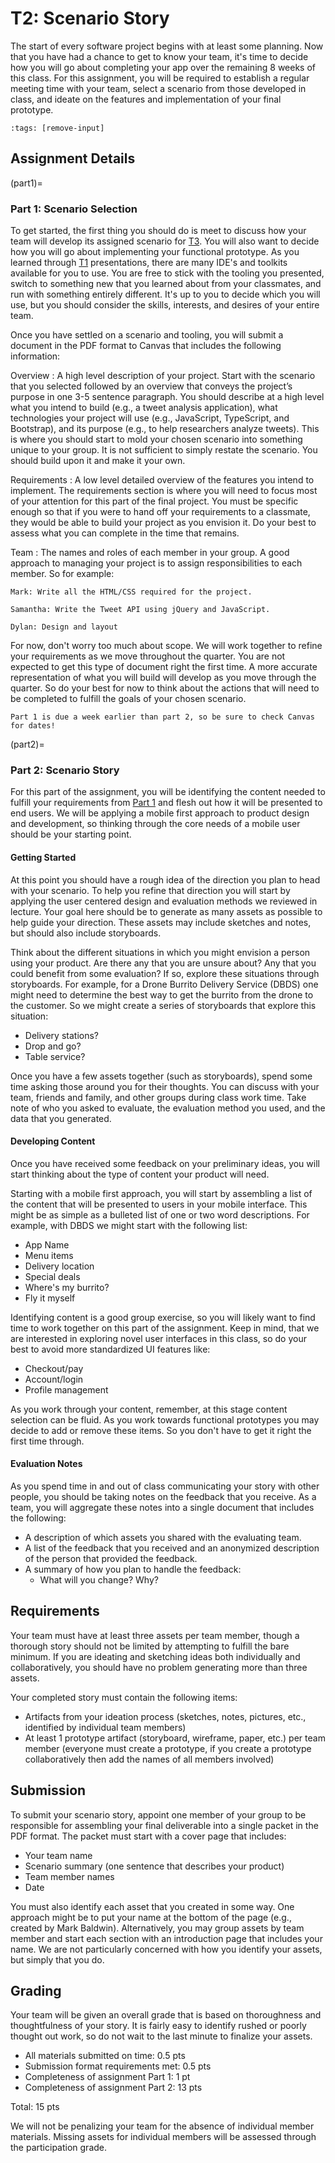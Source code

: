 T2: Scenario Story
============================

The start of every software project begins with at least some planning. Now that you have had a chance to get to know your team, it's time to decide how you will go about completing your app over the remaining 8 weeks of this class. For this assignment, you will be required to establish a regular meeting time with your team, select a scenario from those developed in class, and ideate on the features and implementation of your final prototype.

```{code-cell}
:tags: [remove-input]
```
## Assignment Details

(part1)=
### Part 1: Scenario Selection

To get started, the first thing you should do is meet to discuss how your team will develop its assigned scenario for [T3](t3). You will also want to decide how you will go about implementing your functional prototype. As you learned through [T1](t1) presentations, there are many IDE's and toolkits available for you to use. You are free to stick with the tooling you presented, switch to something new that you learned about from your classmates, and run with something entirely different. It's up to you to decide which you will use, but you should consider the skills, interests, and desires of your entire team.

Once you have settled on a scenario and tooling, you will submit a document in the PDF format to Canvas that includes the following information:

Overview
: A high level description of your project. Start with the scenario that you selected followed by an overview that conveys the project’s purpose in one 3-5 sentence paragraph. You should describe at a high level what you intend to build (e.g., a tweet analysis application), what technologies your project will use (e.g., JavaScript, TypeScript, and Bootstrap), and its purpose (e.g., to help researchers analyze tweets). This is where you should start to mold your chosen scenario into something unique to your group. It is not sufficient to simply restate the scenario. You should build upon it and make it your own.

Requirements
: A low level detailed overview of the features you intend to implement. The requirements section is where you will need to focus most of your attention for this part of the final project. You must be specific enough so that if you were to hand off your requirements to a classmate, they would be able to build your project as you envision it. Do your best to assess what you can complete in the time that remains.

Team
: The names and roles of each member in your group. A good approach to managing your project is to assign responsibilities to each member. So for example:

    Mark: Write all the HTML/CSS required for the project.

    Samantha: Write the Tweet API using jQuery and JavaScript.

    Dylan: Design and layout

For now, don't worry too much about scope. We will work together to refine your requirements as we move throughout the quarter. You are not expected to get this type of document right the first time. A more accurate representation of what you will build will develop as you move through the quarter. So do your best for now to think about the actions that will need to be completed to fulfill the goals of your chosen scenario.

```{note}
Part 1 is due a week earlier than part 2, so be sure to check Canvas for dates!
```

(part2)=
### Part 2: Scenario Story

For this part of the assignment, you will be identifying the content needed to fulfill your requirements from [Part 1](part1) and flesh out how it will be presented to end users. We will be applying a mobile first approach to product design and development, so thinking through the core needs of a mobile user should be your starting point.

#### Getting Started

At this point you should have a rough idea of the direction you plan to head with your scenario. To help you refine that direction you will start by applying the user centered design and evaluation methods we reviewed in lecture. Your goal here should be to generate as many assets as possible to help guide your direction. These assets may include sketches and notes, but should also include storyboards.

Think about the different situations in which you might envision a person using your product. Are there any that you are unsure about? Any that you could benefit from some evaluation? If so, explore these situations through storyboards. For example, for a Drone Burrito Delivery Service (DBDS) one might need to determine the best way to get the burrito from the drone to the customer. So we might create a series of storyboards that explore this situation:

* Delivery stations?
* Drop and go?
* Table service?

Once you have a few assets together (such as storyboards), spend some time asking those around you for their thoughts. You can discuss with your team, friends and family, and other groups during class work time. Take note of who you asked to evaluate, the evaluation method you used, and the data that you generated.

#### Developing Content

Once you have received some feedback on your preliminary ideas, you will start thinking about the type of content your product will need.

Starting with a mobile first approach, you will start by assembling a list of the content that will be presented to users in your mobile interface. This might be as simple as a bulleted list of one or two word descriptions. For example, with DBDS we might start with the following list:

* App Name
* Menu items
* Delivery location
* Special deals
* Where's my burrito?
* Fly it myself

Identifying content is a good group exercise, so you will likely want to find time to work together on this part of the assignment. Keep in mind, that we are interested in exploring novel user interfaces in this class, so do your best to avoid more standardized UI features like:

* Checkout/pay
* Account/login
* Profile management

As you work through your content, remember, at this stage content selection can be fluid. As you work towards functional prototypes you may decide to add or remove these items. So you don't have to get it right the first time through.

#### Evaluation Notes

As you spend time in and out of class communicating your story with other people, you should be taking notes on the feedback that you receive. As a team, you will aggregate these notes into a single document that includes the following:

* A description of which assets you shared with the evaluating team.
* A list of the feedback that you received and an anonymized description of the person that provided the feedback.
* A summary of how you plan to handle the feedback:
	* What will you change? Why?


## Requirements

Your team must have at least three assets per team member, though a thorough story should not be limited by attempting to fulfill the bare minimum. If you are ideating and sketching ideas both individually and collaboratively, you should have no problem generating more than three assets.

Your completed story must contain the following items:

* Artifacts from your ideation process (sketches, notes, pictures, etc., identified by individual team members)
* At least 1 prototype artifact (storyboard, wireframe, paper, etc.) per team member (everyone must create a prototype, if you create a prototype collaboratively then add the names of all members involved)

## Submission

To submit your scenario story, appoint one member of your group to be responsible for assembling your final deliverable into a single packet in the PDF format. The packet must start with a cover page that includes:

* Your team name
* Scenario summary (one sentence that describes your product)
* Team member names
* Date

You must also identify each asset that you created in some way. One approach might be to put your name at the bottom of the page (e.g., created by Mark Baldwin). Alternatively, you may group assets by team member and start each section with an introduction page that includes your name. We are not particularly concerned with how you identify your assets, but simply that you do.

## Grading

Your team will be given an overall grade that is based on thoroughness and thoughtfulness of your story. It is fairly easy to identify rushed or poorly thought out work, so do not wait to the last minute to finalize your assets.

* All materials submitted on time: 0.5 pts
* Submission format requirements met: 0.5 pts
* Completeness of assignment Part 1: 1 pt
* Completeness of assignment Part 2: 13 pts

Total: 15 pts

We will not be penalizing your team for the absence of individual member materials. Missing assets for individual members will be assessed through the participation grade.



